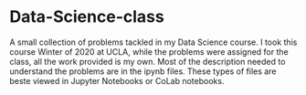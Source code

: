 # Data-Science-class
A small collection of problems tackled in my Data Science course. I took this course Winter of 2020 at UCLA, while the problems were assigned for the class, all the work provided is my own. Most of the description needed to understand the problems are in the ipynb files. These types of files are beste viewed in Jupyter Notebooks or CoLab notebooks.
